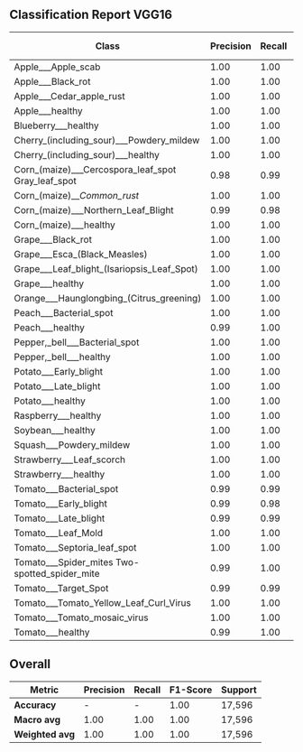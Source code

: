 ## Classification Report VGG16

| Class | Precision | Recall | F1-Score | Support |
|--------|-----------|--------|----------|---------|
| Apple___Apple_scab | 1.00 | 1.00 | 1.00 | 504 |
| Apple___Black_rot | 1.00 | 1.00 | 1.00 | 498 |
| Apple___Cedar_apple_rust | 1.00 | 1.00 | 1.00 | 440 |
| Apple___healthy | 1.00 | 1.00 | 1.00 | 502 |
| Blueberry___healthy | 1.00 | 1.00 | 1.00 | 454 |
| Cherry_(including_sour)___Powdery_mildew | 1.00 | 1.00 | 1.00 | 422 |
| Cherry_(including_sour)___healthy | 1.00 | 1.00 | 1.00 | 457 |
| Corn_(maize)___Cercospora_leaf_spot Gray_leaf_spot | 0.98 | 0.99 | 0.99 | 411 |
| Corn_(maize)___Common_rust_ | 1.00 | 1.00 | 1.00 | 478 |
| Corn_(maize)___Northern_Leaf_Blight | 0.99 | 0.98 | 0.99 | 478 |
| Corn_(maize)___healthy | 1.00 | 1.00 | 1.00 | 466 |
| Grape___Black_rot | 1.00 | 1.00 | 1.00 | 472 |
| Grape___Esca_(Black_Measles) | 1.00 | 1.00 | 1.00 | 480 |
| Grape___Leaf_blight_(Isariopsis_Leaf_Spot) | 1.00 | 1.00 | 1.00 | 431 |
| Grape___healthy | 1.00 | 1.00 | 1.00 | 424 |
| Orange___Haunglongbing_(Citrus_greening) | 1.00 | 1.00 | 1.00 | 503 |
| Peach___Bacterial_spot | 1.00 | 1.00 | 1.00 | 460 |
| Peach___healthy | 0.99 | 1.00 | 1.00 | 432 |
| Pepper,_bell___Bacterial_spot | 1.00 | 1.00 | 1.00 | 479 |
| Pepper,_bell___healthy | 1.00 | 1.00 | 1.00 | 498 |
| Potato___Early_blight | 1.00 | 1.00 | 1.00 | 486 |
| Potato___Late_blight | 1.00 | 1.00 | 1.00 | 486 |
| Potato___healthy | 1.00 | 1.00 | 1.00 | 456 |
| Raspberry___healthy | 1.00 | 1.00 | 1.00 | 446 |
| Soybean___healthy | 1.00 | 1.00 | 1.00 | 506 |
| Squash___Powdery_mildew | 1.00 | 1.00 | 1.00 | 434 |
| Strawberry___Leaf_scorch | 1.00 | 1.00 | 1.00 | 444 |
| Strawberry___healthy | 1.00 | 1.00 | 1.00 | 456 |
| Tomato___Bacterial_spot | 0.99 | 0.99 | 0.99 | 426 |
| Tomato___Early_blight | 0.99 | 0.98 | 0.99 | 480 |
| Tomato___Late_blight | 0.99 | 0.99 | 0.99 | 464 |
| Tomato___Leaf_Mold | 1.00 | 1.00 | 1.00 | 471 |
| Tomato___Septoria_leaf_spot | 1.00 | 1.00 | 1.00 | 437 |
| Tomato___Spider_mites Two-spotted_spider_mite | 0.99 | 1.00 | 0.99 | 436 |
| Tomato___Target_Spot | 0.99 | 0.99 | 0.99 | 458 |
| Tomato___Tomato_Yellow_Leaf_Curl_Virus | 1.00 | 1.00 | 1.00 | 491 |
| Tomato___Tomato_mosaic_virus | 1.00 | 1.00 | 1.00 | 448 |
| Tomato___healthy | 0.99 | 1.00 | 0.99 | 482 |

## Overall

| Metric | Precision | Recall | F1-Score | Support |
|---------|-----------|--------|----------|---------|
| **Accuracy** | - | - | 1.00 | 17,596 |
| **Macro avg** | 1.00 | 1.00 | 1.00 | 17,596 |
| **Weighted avg** | 1.00 | 1.00 | 1.00 | 17,596 |
